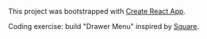 This project was bootstrapped with [Create React App](https://github.com/facebookincubator/create-react-app).

Coding exercise: build "Drawer Menu" inspired by [Square](https://squareup.com).
